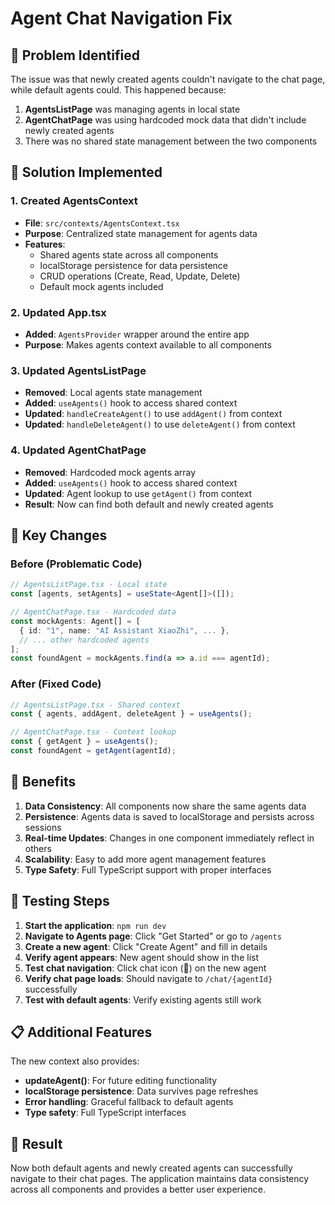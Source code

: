 # Agent Chat Navigation Fix

## 🐛 Problem Identified

The issue was that newly created agents couldn't navigate to the chat page, while default agents could. This happened because:

1. **AgentsListPage** was managing agents in local state
2. **AgentChatPage** was using hardcoded mock data that didn't include newly created agents
3. There was no shared state management between the two components

## 🔧 Solution Implemented

### 1. Created AgentsContext
- **File**: `src/contexts/AgentsContext.tsx`
- **Purpose**: Centralized state management for agents data
- **Features**:
  - Shared agents state across all components
  - localStorage persistence for data persistence
  - CRUD operations (Create, Read, Update, Delete)
  - Default mock agents included

### 2. Updated App.tsx
- **Added**: `AgentsProvider` wrapper around the entire app
- **Purpose**: Makes agents context available to all components

### 3. Updated AgentsListPage
- **Removed**: Local agents state management
- **Added**: `useAgents()` hook to access shared context
- **Updated**: `handleCreateAgent()` to use `addAgent()` from context
- **Updated**: `handleDeleteAgent()` to use `deleteAgent()` from context

### 4. Updated AgentChatPage
- **Removed**: Hardcoded mock agents array
- **Added**: `useAgents()` hook to access shared context
- **Updated**: Agent lookup to use `getAgent()` from context
- **Result**: Now can find both default and newly created agents

## 🎯 Key Changes

### Before (Problematic Code)
```typescript
// AgentsListPage.tsx - Local state
const [agents, setAgents] = useState<Agent[]>([]);

// AgentChatPage.tsx - Hardcoded data
const mockAgents: Agent[] = [
  { id: "1", name: "AI Assistant XiaoZhi", ... },
  // ... other hardcoded agents
];
const foundAgent = mockAgents.find(a => a.id === agentId);
```

### After (Fixed Code)
```typescript
// AgentsListPage.tsx - Shared context
const { agents, addAgent, deleteAgent } = useAgents();

// AgentChatPage.tsx - Context lookup
const { getAgent } = useAgents();
const foundAgent = getAgent(agentId);
```

## 🚀 Benefits

1. **Data Consistency**: All components now share the same agents data
2. **Persistence**: Agents data is saved to localStorage and persists across sessions
3. **Real-time Updates**: Changes in one component immediately reflect in others
4. **Scalability**: Easy to add more agent management features
5. **Type Safety**: Full TypeScript support with proper interfaces

## 🧪 Testing Steps

1. **Start the application**: `npm run dev`
2. **Navigate to Agents page**: Click "Get Started" or go to `/agents`
3. **Create a new agent**: Click "Create Agent" and fill in details
4. **Verify agent appears**: New agent should show in the list
5. **Test chat navigation**: Click chat icon (💬) on the new agent
6. **Verify chat page loads**: Should navigate to `/chat/{agentId}` successfully
7. **Test with default agents**: Verify existing agents still work

## 📋 Additional Features

The new context also provides:
- **updateAgent()**: For future editing functionality
- **localStorage persistence**: Data survives page refreshes
- **Error handling**: Graceful fallback to default agents
- **Type safety**: Full TypeScript interfaces

## 🎉 Result

Now both default agents and newly created agents can successfully navigate to their chat pages. The application maintains data consistency across all components and provides a better user experience.

